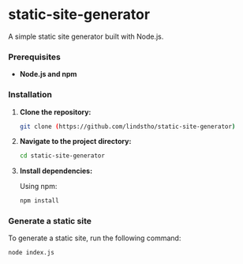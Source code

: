 # static-site-generator

A simple static site generator built with Node.js.

### Prerequisites

*   **Node.js and npm** 

### Installation

1.  **Clone the repository:**

    ```bash
    git clone (https://github.com/lindstho/static-site-generator)
    ```

2.  **Navigate to the project directory:**

    ```bash
    cd static-site-generator
    ```

3.  **Install dependencies:**

    Using npm:

    ```bash
    npm install
    ```

### Generate a static site

To generate a static site, run the following command:

```bash
node index.js
